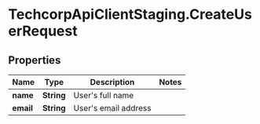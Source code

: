 # TechcorpApiClientStaging.CreateUserRequest

## Properties

Name | Type | Description | Notes
------------ | ------------- | ------------- | -------------
**name** | **String** | User&#39;s full name | 
**email** | **String** | User&#39;s email address | 


